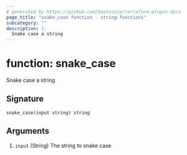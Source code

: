 ```yaml
---
# generated by https://github.com/hashicorp/terraform-plugin-docs
page_title: "snake_case function - string-functions"
subcategory: ""
description: |-
  Snake case a string
---
```


# function: snake_case

Snake case a string



## Signature

<!-- signature generated by tfplugindocs -->
```text
snake_case(input string) string
```

## Arguments

<!-- arguments generated by tfplugindocs -->
1. `input` (String) The string to snake case

